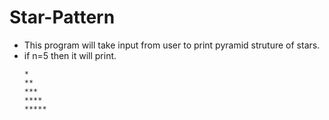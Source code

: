 # Star-Pattern
- This program will take input from user to print pyramid struture of stars.
- if n=5 then it will print.
  ```
  *
  **
  ***
  ****
  *****
  ```
